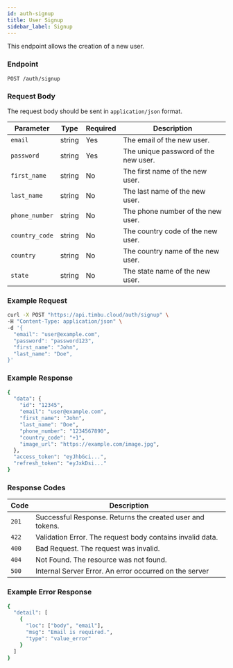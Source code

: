 ```yaml
---
id: auth-signup
title: User Signup
sidebar_label: Signup
---
```


This endpoint allows the creation of a new user.

### Endpoint

`POST /auth/signup`

### Request Body

The request body should be sent in `application/json` format.

| Parameter      | Type   | Required | Description                          |
| -------------- | ------ | -------- | ------------------------------------ |
| `email`        | string | Yes      | The email of the new user.           |
| `password`     | string | Yes      | The unique password of the new user. |
| `first_name`   | string | No       | The first name of the new user.      |
| `last_name`    | string | No       | The last name of the new user.       |
| `phone_number` | string | No       | The phone number of the new user.    |
| `country_code` | string | No       | The country code of the new user.    |
| `country`      | string | No       | The country name of the new user.    |
| `state`        | string | No       | The state name of the new user.      |

### Example Request

```bash
curl -X POST "https://api.timbu.cloud/auth/signup" \
-H "Content-Type: application/json" \
-d '{
  "email": "user@example.com",
  "password": "password123",
  "first_name": "John",
  "last_name": "Doe",
}'
```

### Example Response

```bash
{
  "data": {
    "id": "12345",
    "email": "user@example.com",
    "first_name": "John",
    "last_name": "Doe",
    "phone_number": "1234567890",
    "country_code": "+1",
    "image_url": "https://example.com/image.jpg",
  },
  "access_token": "eyJhbGci...",
  "refresh_token": "eyJxkDsi..."
}
```

### Response Codes

| Code  | Description                                               |
| ----- | --------------------------------------------------------- |
| `201` | Successful Response. Returns the created user and tokens. |
| `422` | Validation Error. The request body contains invalid data. |
| `400` | Bad Request. The request was invalid.                     |
| `404` | Not Found. The resource was not found.                    |
| `500` | Internal Server Error. An error occurred on the server    |

### Example Error Response

```bash
{
  "detail": [
    {
      "loc": ["body", "email"],
      "msg": "Email is required.",
      "type": "value_error"
    }
  ]
}
```
